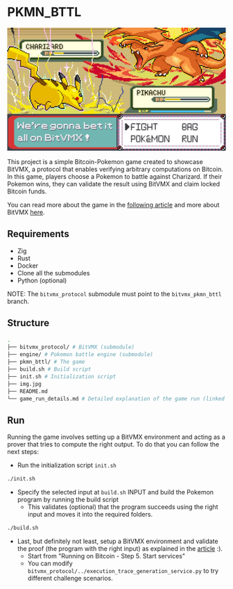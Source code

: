 # PKMN_BTTL

![Alt Text](./img.jpg)

This project is a simple Bitcoin-Pokemon game created to showcase BitVMX, a protocol that enables verifying arbitrary computations on Bitcoin. In this game, players choose a Pokemon to battle against Charizard. If their Pokemon wins, they can validate the result using BitVMX and claim locked Bitcoin funds.

You can read more about the game in the [following article](https://blog.rootstock.io/noticia/pkmn_bttl-a-pokemon-battle-game-written-in-zig-and-executed-with-bitvmx/) and more about BitVMX [here](https://bitvmx.org/).

## Requirements

- Zig
- Rust
- Docker
- Clone all the submodules
- Python (optional)

NOTE: The `bitvmx_protocol` submodule must point to the `bitvmx_pkmn_bttl` branch.

## Structure

```bash
.
├── bitvmx_protocol/ # BitVMX (submodule)
├── engine/ # Pokemon battle engine (submodule)
├── pkmn_bttl/ # The game
├── build.sh # Build script
├── init.sh # Initialization script
├── img.jpg
├── README.md
└── game_run_details.md # Detailed explanation of the game run (linked in the article)
```

## Run

Running the game involves setting up a BitVMX environment and acting as a prover that tries to compute the right output. To do that you can follow the next steps:

- Run the initialization script `init.sh`

```bash
./init.sh
```

- Specify the selected input at `build.sh` INPUT and build the Pokemon program by running the build script
  - This validates (optional) that the program succeeds using the right input and moves it into the required folders.

```bash
./build.sh
```

- Last, but definitely not least, setup a BitVMX environment and validate the proof (the program with the right input) as explained in the [article](https://blog.rootstock.io/noticia/pkmn_bttl-a-pokemon-battle-game-written-in-zig-and-executed-with-bitvmx/) :).
  - Start from "Running on Bitcoin - Step 5. Start services"
  - You can modify `bitvmx_protocol/../execution_trace_generation_service.py` to try different challenge scenarios.
